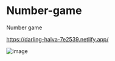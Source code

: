 # Number-game
Number game



https://darling-halva-7e2539.netlify.app/



![image](https://user-images.githubusercontent.com/121459925/230906887-bbae9752-9767-4df8-b7c5-34fed0f731bd.png)
